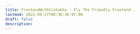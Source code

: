 ```yaml
---
title: FrontendWithVishakha - Fly The Friendly Frontend..
lastmod: 2022-09-27T08:36:36-07:00
draft: false
description:
---
```

